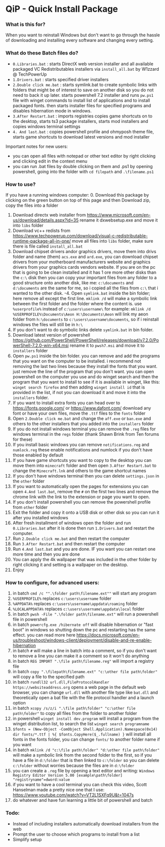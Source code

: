 # QiP - Quick Install Package

### What is this for?
When you want to reinstall Windows but don't want to go through the hassle of downloading and installing every software and changing every setting.

### What do these Batch files do?
- `0.Libraries.bat` : starts DirectX web version installer and all available packaged VC Redistributables installers via `install_all.bat` by W1zzard @ TechPowerUp
- `1.Drivers.bat` : starts specified driver installers
- `2.Double click me.bat` : starts symlink.bat to create symbolic links with folders that might be of interest to save on another disk so you do not need to back it up later. starts powershell 7.2 installer and runs `pw.ps1` file with winget commands to install list of applications and to install packaged fonts. then starts installer files for specified programs and disables hibernation mode in windows.
- `3.After Restart.bat` : imports registries copies game shortcuts on to the desktop, starts ts3 package installers, starts mod installers and copies windows terminal settings
- `4. And last.bat` : copies powershell profile and ohmyposh theme file, starts game shortcuts to download latest versions and mod installer

Important notes for new users:
- you can open all files with notepad or other text editor by right clicking and clicking edit in the context menu
- you can run .bat files by double clicking on them and .ps1 by opening powershell, going into the folder with `cd filepath` and `.\filename.ps1`

### How to use?
If you have a running windows computer:
0. Download this package by clicking on the green button on top of this page and then Download zip, copy the files into a folder
1. Download directx web installer from https://www.microsoft.com/en-us/download/details.aspx?id=35 rename it dxwebsetup.exe and move it into `libs` folder
2. Download vc++ redists from https://www.techpowerup.com/download/visual-c-redistributable-runtime-package-all-in-one/ move all files into `libs` folder, make sure there is file called `install_all.bat`
3. Download chipset drivers andor graphics drivers, move them into drivs folder and name (them) `acs.exe` and `ard.exe`, you can download chipset drivers from your motherboard manufacturers website and graphics drivers from your graphics cards vendors website.
If you are on the pc that is going to be clean installed and it has 1 ore more other disks than the `c:\` disk then you can copy your important files from any folder to a good structure onto another disk, like me: `c:\documents` and `d:\documents` are the same for me, so i copied all the files from `c:\` that i wanted to the other disk.
-4. Open `symlink.bat` inside the bin folder; here remove all except the first line. `mklink /d` will make a symbolic link between the first folder and the folder where the content is. use `%userprofile%` instead of `c:\users\username\` for example: `mklink /d %USERPROFILE%\Documents\Aeon H:\Documents\Aeon` will link my aeon folder from `h:\documents` to `c:\users\username\documents`, so if i reinstall windows the files will still be in `h:\`
4. If you don't want to do symbolic links delete `symlink.bat` in bin folder.
5. Download latest version of powershell https://github.com/PowerShell/PowerShell/releases/download/v7.2.0/PowerShell-7.2.0-win-x64.msi rename it to `pwsh7.msi` and move it to `installers` folder
6. Open `pw.ps1` inside the bin folder. you can remove and add the programs that you want on the computer to be installed. i recommend not removing the last two lines because they install the fonts that you want. just remove the line of the program that you don't want. you can open powershell on the computer you use and do winget search and then the program that you want to install to see if it is available in winget, like this: `winget search firefox` and then adding `winget install id` that is provided in the list, if not you can download it and move it into the `installers` folder.
7. If you want to install extra fonts you can head over to https://fonts.google.com/ or https://www.dafont.com/ download any font or have your own files, move the `.ttf` files to the `fonts` folder
8. Open `2.Double click me.bat` and change the `aff.exe` or `ban.exe` and others to the other installers that you added into the `installers` folder
9. If you do not install windows terminal you can remove the `.reg` files for windows terminal in the `regs` folder (thank Shawn Brink from Ten forums for these)
10. If you install basic windows you can remove `notifications.reg` and `numlock.reg` these enable notifications and numlock if you don't have those enabled by default
11. If you have game shortcuts you want to copy to the desktop you can move them into `minecraft` folder and then open `3.After Restart.bat` to change the `Minecraft.lnk` and others to the game shortcut names
12. If you don't have windows terminal then you can delete `settings.json` in the `other` folder
13. If you want to automatically open the pages for extensions you can open `4.And last.bat`, remove the `#` on the first two lines and remove the chrome link with the link to the extension or page you want to open.
14. If you don't install powershell you can remove the powershell profile from `other` folder
15. Exit the folder and copy it onto a USB disk or other disk so you can run it after you installed windows
16. After fresh installment of windows open the folder and run `0.Libraries.bat` after it is done then run `1.Drivers.bat` and restart the computer.
17. Run `2.Double click me.bat` and then restart the computer
18. Run `3.After Restart.bat` and then restart the computer
19. Run `4.And last.bat` and you are done. IF you want you can restart one more time and then you are done
20. You can apply the 4k wallpaper that was included in the other folder by right clicking it and setting is a wallpaper on the desktop.
21. Enjoy

### How to configure, for advanced users:
1. in batch `cmd /c "".\folder path\filename.ext""` will start any program
2. `%USERPROFILE%` replaces `c:\users\username` folder
3. `%APPDATA%` replaces `c:\users\username\appdata\roaming` folder
4. `%LOCALAPPDATA%` replaces `c:\users\username\appdata\local` folder
5. in batch `pwsh -File ".\folder path\filename.ext"` will run a powershell file in powershell
6. in batch `powercfg.exe /hibernate off` will disable hibernation or "fast boot" in windows so shutting down the pc and restarting has the same effect. you can read more here https://docs.microsoft.com/en-us/troubleshoot/windows-client/deployment/disable-and-re-enable-hibernation
7. in batch `#` will make a line in batch into a comment, so if you don't want to remove a line you can make it a comment so it won't do anything
8. in batch `REG IMPORT ".\file path\filename.reg"` will import a registry file
9. in batch `copy ".\filepath\filename.ext" "c:\other file path\folder"` will copy a file to the specified path
10. in batch `rundll32 url.dll,FileProtocolHandler https://websiteaddress.org` opens a web page in the default web browser, you can change `url.dll` with another file type like `bat.dll` and theoretically open a bat file with the file protocol handler and a launch option
11. in batch `xcopy /s/z/i ".\file path\folder" "c:\other file path\folder"` to copy all files from the folder to another folder
12. in powershell `winget install dev.program` will install a program from the winget distribution list, to search the list `winget search programname`
13. `$fonts = (New-Object -ComObject Shell.Application).Namespace(0x14)
dir fonts/*.ttf | %{ $fonts.CopyHere($_.fullname) }` will install all fonts in the fonts folder, you can change `fonts/` to another folder name if you want
14. in batch `mklink /d "c:\file path\folder" "d:\other file path\folder"` will make a symbolic link from the second folder to the first, so if you have a file in `d:\folder` that is then linked to `c:\folder` so you can delete `c:\folder` without worries because the files are in `d:\folder`
15. you can create a `.reg` file by opening a text editor and writing: 
`Windows Registry Editor Version 5.00
[example\path\folder]
"registryname"=dword:value`
16. if you want to have a cool terminal you can check this video, Scott Hanselman made a pretty nice one that I use:  https://www.youtube.com/watch?v=VT2L1SXFq9U&t=1047s
17. do whatever and have fun learning a little bit of powershell and batch

### Todo:
- Instead of including installers automatically download installers from the web
- Prompt the user to choose which programs to install from a list
- Simplify setup
